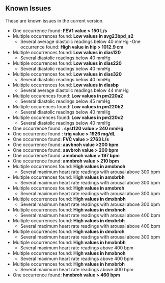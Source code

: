 ## Known Issues

These are known issues in the current version.

- One occurrence found: **FEV1 value > 150 L/s**
- Multiple occurrences found: **Low values in avg23bpd_s2**
  - Several average diastolic readings below 40 mmHg
-One occurrence found: **High value in hip > 1012.9 cm**
- Multiple occurrences found: **Low values in dias120**
  - Several diastolic readings below 40 mmHg
- Multiple occurrences found: **Low values in dias220**
  - Several diastolic readings below 40 mmHg
- Multiple occurrences found: **Low values in dias320**
  - Several diastolic readings below 40 mmHg
- Multiple occurrences found: **Low values in diasbp**
  - Several average diastolic readings below 44 mmHg
- Multiple occurences found: **Low values in pm220a2**
  - Several diastolic readings below 45 mmHg
- Multiple occurences found: **Low values in pm220b2**
  - Several diastolic readings below 40 mmHg
- Multiple occurences found: **Low values in pm220c2**
  - Several diastolic readings below 40 mmHg
- One occurrence found : **syst120 value > 240 mmHg**
- One occurrence found : **trig value > 1926 mg/dL**
- One occurrence found: **FVC value > 2763 L/s**
- One occurrence found: **aavbnoh value >200 bpm**
- One occurrence found: **aavbroh value > 200 bpm**
- One occurrence found: **amnbnoh value > 197 bpm**
- One occurrence found: **amnbroh value > 210 bpm**
- Multiple occurrences found: **High values in amxbnoh**
  - Several maximum heart rate readings with arousal above 300 bpm
- Multiple occurrences found: **High values in amxbrbh**
  - Several maximum heart rate readings with arousal above 300 bpm
- Multiple occurrences found: **High values in amxbroh**
  - Several maximum heart rate readings with arousal above 300 bpm
- Multiple occurrences found: **High values in dmxbnbh**
  - Several maximum heart rate readings with arousal above 300 bpm
- Multiple occurrences found: **High values in dmxbnoh**
  - Several maximum heart rate readings with arousal above 400 bpm
- Multiple occurrences found: **High values in dmxbrbh**
  - Several maximum heart rate readings with arousal above 400 bpm
- Multiple occurrences found: **High values in dmxbroh**
  - Several maximum heart rate readings with arousal above 300 bpm
- Multiple occurrences found: **High values in hmxbnbh**
  - Several maximum heart rate readings above 400 bpm
- Multiple occurrences found: **High values in hmxbnoh**
  - Several maximum heart rate readings above 400 bpm
- Multiple occurrences found: **High values in hmxbrbh**
  - Several maximum heart rate readings above 400 bpm
- One occurrence found: **hmxbroh value > 460 bpm**
